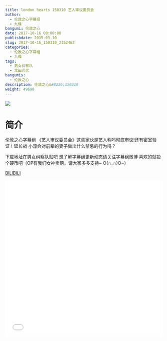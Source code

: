 ```yaml
---
title: london hearts 150310 艺人审议委员会
author: 
  - 伦敦之心字幕组
  - 九條
bangumi: 伦敦之心
date: 2017-10-16 00:00:00
publishdate: 2015-03-10
slug: 2017-10-16_150310_2152462
categories: 
  - 伦敦之心字幕组
  - 九條
tags: 
  - 男女纠察队
  - 太田光代
bangumis: 
  - 伦敦之心
description: 伦敦之心&#8226;150310
weight: 49690
---
```


![](https://i.imgur.com/qkPbPez.jpg)

# 简介  
伦敦之心字幕组 《艺人审议委员会》这些家伙是艺人称吗彻底审议!还有密室验证！延长战 小淳会对前辈的妻子做出什么禁忌的行为吗？


下载地址在男女纠察队贴吧 想了解字幕组更新动态请关注字幕组微博 喜欢的就投个硬币吧（OP有我们女神卖萌，请大家多多支持~ O(∩_∩)O~）

  [BILIBILI](https://www.bilibili.com/video/av2152462/)


<div class="vcontainer">  <iframe class='video' src="//www.bilibili.com/html/html5player.html?cid=3345843&aid=2152462" width="100%" height="500" frameborder="0" allowfullscreen="allowfullscreen"></iframe></div>
